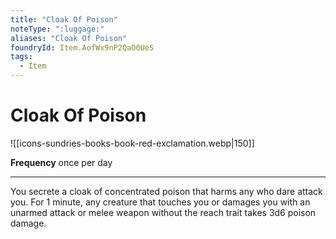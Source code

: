 ```yaml
---
title: "Cloak Of Poison"
noteType: ":luggage:"
aliases: "Cloak Of Poison"
foundryId: Item.AofWx9nP2QaO0UeS
tags:
  - Item
---
```


# Cloak Of Poison
![[icons-sundries-books-book-red-exclamation.webp|150]]

**Frequency** once per day

* * *

You secrete a cloak of concentrated poison that harms any who dare attack you. For 1 minute, any creature that touches you or damages you with an unarmed attack or melee weapon without the reach trait takes 3d6 poison damage.
